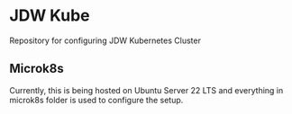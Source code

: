 # JDW Kube
Repository for configuring JDW Kubernetes Cluster

## Microk8s
Currently, this is being hosted on Ubuntu Server 22 LTS and everything in microk8s folder is used to configure the setup.

